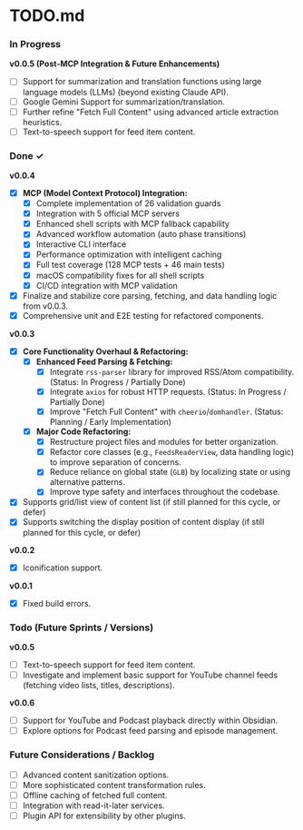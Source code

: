 <!--
This documentation is licensed under the MIT License.
See LICENSE-MIT for details.
-->

# TODO.md

### In Progress

**v0.0.5 (Post-MCP Integration & Future Enhancements)**

- [ ] Support for summarization and translation functions using large language models (LLMs) (beyond existing Claude API).
- [ ] Google Gemini Support for summarization/translation.
- [ ] Further refine "Fetch Full Content" using advanced article extraction heuristics.
- [ ] Text-to-speech support for feed item content.

### Done ✓

**v0.0.4**

- [x] **MCP (Model Context Protocol) Integration:**
  - [x] Complete implementation of 26 validation guards
  - [x] Integration with 5 official MCP servers
  - [x] Enhanced shell scripts with MCP fallback capability
  - [x] Advanced workflow automation (auto phase transitions)
  - [x] Interactive CLI interface
  - [x] Performance optimization with intelligent caching
  - [x] Full test coverage (128 MCP tests + 46 main tests)
  - [x] macOS compatibility fixes for all shell scripts
  - [x] CI/CD integration with MCP validation
- [x] Finalize and stabilize core parsing, fetching, and data handling logic from v0.0.3.
- [x] Comprehensive unit and E2E testing for refactored components.

**v0.0.3**

- [x] **Core Functionality Overhaul & Refactoring:**
  - [x] **Enhanced Feed Parsing & Fetching:**
    - [x] Integrate `rss-parser` library for improved RSS/Atom compatibility. (Status: In Progress / Partially Done)
    - [x] Integrate `axios` for robust HTTP requests. (Status: In Progress / Partially Done)
    - [x] Improve "Fetch Full Content" with `cheerio`/`domhandler`. (Status: Planning / Early Implementation)
  - [x] **Major Code Refactoring:**
    - [x] Restructure project files and modules for better organization.
    - [x] Refactor core classes (e.g., `FeedsReaderView`, data handling logic) to improve separation of concerns.
    - [x] Reduce reliance on global state (`GLB`) by localizing state or using alternative patterns.
    - [x] Improve type safety and interfaces throughout the codebase.
- [x] Supports grid/list view of content list (if still planned for this cycle, or defer)
- [x] Supports switching the display position of content display (if still planned for this cycle, or defer)

**v0.0.2**

- [x] Iconification support.

**v0.0.1**

- [x] Fixed build errors.

### Todo (Future Sprints / Versions)

**v0.0.5**

- [ ] Text-to-speech support for feed item content.
- [ ] Investigate and implement basic support for YouTube channel feeds (fetching video lists, titles, descriptions).

**v0.0.6**

- [ ] Support for YouTube and Podcast playback directly within Obsidian.
- [ ] Explore options for Podcast feed parsing and episode management.

### Future Considerations / Backlog

- [ ] Advanced content sanitization options.
- [ ] More sophisticated content transformation rules.
- [ ] Offline caching of fetched full content.
- [ ] Integration with read-it-later services.
- [ ] Plugin API for extensibility by other plugins.
